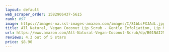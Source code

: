 ```yaml
---
layout: default 
﻿web_scraper_order: 1582906437-5615
rank: #97
image: https://images-na.ssl-images-amazon.com/images/I/81bLsFXJAdL.jpg
title: All Natural, Vegan Coconut Lip Scrub - Gentle Exfoliation, Lip Moisturizer & Conditioner, 1.23oz
url: https://www.amazon.com/All-Natural-Vegan-Coconut-Scrub/dp/B01NAI251H/ref=zg_mw_beauty_97?_encoding=UTF8&psc=1&refRID=YYBFCP7S84ZRSDXVY198
reviews: 4.3 out of 5 stars
price: $8.90 
---
```

